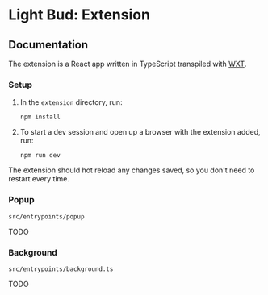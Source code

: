 # Light Bud: Extension

## Documentation

The extension is a React app written in TypeScript transpiled with [WXT](https://wxt.dev/).

### Setup

1. In the `extension` directory, run:
    ```
    npm install
    ```
1. To start a dev session and open up a browser with the extension added, run:
    ```
    npm run dev
    ```
    
The extension should hot reload any changes saved, so you don't need to restart every time.

### Popup
`src/entrypoints/popup`

TODO

### Background
`src/entrypoints/background.ts`

TODO
